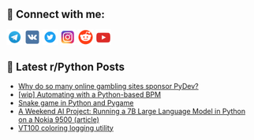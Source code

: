 ## 🔎 Connect with me:
[<img src="https://github.com/bullbesh/bullbesh/blob/main/images/Telegram.png" width="32" height="32" />](https://t.me/bullbesh)
[<img src="https://github.com/bullbesh/bullbesh/blob/main/images/VK.png" width="32" height="32" />](https://vk.com/bullbesh)
[<img src="https://github.com/bullbesh/bullbesh/blob/main/images/Twitter.png" width="32" height="32" />](https://twitter.com/bullbesh1)
[<img src="https://github.com/bullbesh/bullbesh/blob/main/images/Instagram.png" width="32" height="32" />](https://www.instagram.com/bullbesh)
[<img src="https://github.com/bullbesh/bullbesh/blob/main/images/Reddit.png" width="32" height="32" />](https://www.reddit.com/user/bullbesh)
[<img src="https://github.com/bullbesh/bullbesh/blob/main/images/YouTube.png" width="32" height="32" />](https://www.youtube.com/channel/UCtfjRs6uzgq5mfm8S06WTcg)

## 📕 Latest r/Python Posts
<!-- BLOG-POST-LIST:START -->
- [Why do so many online gambling sites sponsor PyDev?](https://www.reddit.com/r/Python/comments/18opjgt/why_do_so_many_online_gambling_sites_sponsor_pydev/)
- [[wip] Automating with a Python-based BPM](https://www.reddit.com/r/Python/comments/18oi9gu/wip_automating_with_a_pythonbased_bpm/)
- [Snake game in Python and Pygame](https://www.reddit.com/r/Python/comments/18oi4a6/snake_game_in_python_and_pygame/)
- [A Weekend AI Project: Running a 7B Large Language Model in Python on a Nokia 9500 &lpar;article&rpar;](https://www.reddit.com/r/Python/comments/18oglva/a_weekend_ai_project_running_a_7b_large_language/)
- [VT100 coloring logging utility](https://www.reddit.com/r/Python/comments/18og01h/vt100_coloring_logging_utility/)
<!-- BLOG-POST-LIST:END -->
